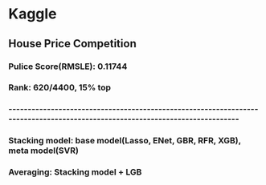 # Kaggle
## House Price Competition
### Pulice Score(RMSLE): 0.11744
### Rank: 620/4400, 15% top
### -----------------------------------------------------------------------------------------------------------------------------
### Stacking model: base model(Lasso, ENet, GBR, RFR, XGB), meta model(SVR)
### Averaging: Stacking model + LGB
